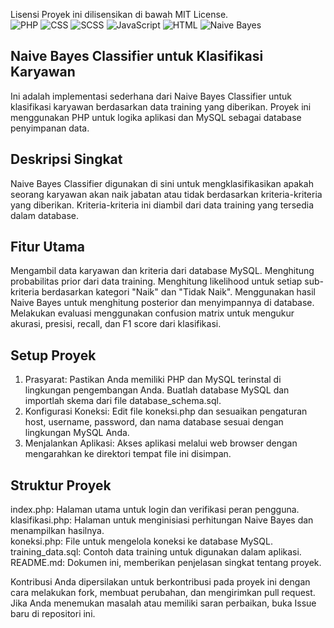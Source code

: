 Lisensi
Proyek ini dilisensikan di bawah MIT License. <br>
![PHP](https://img.shields.io/badge/-PHP-777BB4?style=flat-square&logo=php&logoColor=white)
![CSS](https://img.shields.io/badge/-CSS-1572B6?style=flat-square&logo=css3&logoColor=white)
![SCSS](https://img.shields.io/badge/-SCSS-CC6699?style=flat-square&logo=sass&logoColor=white)
![JavaScript](https://img.shields.io/badge/-JavaScript-F7DF1E?style=flat-square&logo=javascript&logoColor=black)
![HTML](https://img.shields.io/badge/-HTML-E34F26?style=flat-square&logo=html5&logoColor=white)
![Naive Bayes](https://img.shields.io/badge/-Naive%20Bayes-0495F2?style=flat-square)

## Naive Bayes Classifier untuk Klasifikasi Karyawan
Ini adalah implementasi sederhana dari Naive Bayes Classifier untuk klasifikasi karyawan berdasarkan data training yang diberikan. Proyek ini menggunakan PHP untuk logika aplikasi dan MySQL sebagai database penyimpanan data.

## Deskripsi Singkat
Naive Bayes Classifier digunakan di sini untuk mengklasifikasikan apakah seorang karyawan akan naik jabatan atau tidak berdasarkan kriteria-kriteria yang diberikan. Kriteria-kriteria ini diambil dari data training yang tersedia dalam database.

## Fitur Utama
Mengambil data karyawan dan kriteria dari database MySQL.
Menghitung probabilitas prior dari data training.
Menghitung likelihood untuk setiap sub-kriteria berdasarkan kategori "Naik" dan "Tidak Naik".
Menggunakan hasil Naive Bayes untuk menghitung posterior dan menyimpannya di database.
Melakukan evaluasi menggunakan confusion matrix untuk mengukur akurasi, presisi, recall, dan F1 score dari klasifikasi.
## Setup Proyek
1. Prasyarat:
   Pastikan Anda memiliki PHP dan MySQL terinstal di lingkungan pengembangan Anda.
   Buatlah database MySQL dan importlah skema dari file database_schema.sql.
2. Konfigurasi Koneksi:
   Edit file koneksi.php dan sesuaikan pengaturan host, username, password, dan nama database sesuai dengan lingkungan MySQL Anda.
3. Menjalankan Aplikasi:
   Akses aplikasi melalui web browser dengan mengarahkan ke direktori tempat file ini disimpan.

## Struktur Proyek
index.php: Halaman utama untuk login dan verifikasi peran pengguna. <br>
klasifikasi.php: Halaman untuk menginisiasi perhitungan Naive Bayes dan menampilkan hasilnya. <br>
koneksi.php: File untuk mengelola koneksi ke database MySQL. <br>
training_data.sql: Contoh data training untuk digunakan dalam aplikasi. <br>
README.md: Dokumen ini, memberikan penjelasan singkat tentang proyek. <br>

Kontribusi
Anda dipersilakan untuk berkontribusi pada proyek ini dengan cara melakukan fork, membuat perubahan, dan mengirimkan pull request. Jika Anda menemukan masalah atau memiliki saran perbaikan, buka Issue baru di repositori ini.
